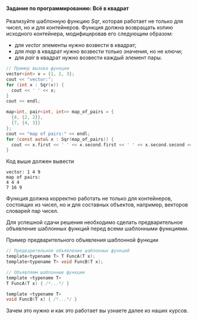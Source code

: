 #### Задание по программированию: Всё в квадрат ####


Реализуйте шаблонную функцию _Sqr_,
которая работает не только для чисел, но и для контейнеров.
Функция должна возвращать копию исходного контейнера, модифицировав его следующим образом:

* для _vector_ элементы нужно возвести в квадрат;
* для _map_ в квадрат нужно возвести только значения, но не ключи;
* для _pair_ в квадрат нужно возвести каждый элемент пары.
```objectivec
// Пример вызова функции
vector<int> v = {1, 2, 3};
cout << "vector:";
for (int x : Sqr(v)) {
  cout << ' ' << x;
}
cout << endl;

map<int, pair<int, int>> map_of_pairs = {
  {4, {2, 2}},
  {7, {4, 3}}
};
cout << "map of pairs:" << endl;
for (const auto& x : Sqr(map_of_pairs)) {
  cout << x.first << ' ' << x.second.first << ' ' << x.second.second << endl;
}
```
Код выше должен вывести
```commandline
vector: 1 4 9
map of pairs:
4 4 4
7 16 9
```
Функция должна корректно работать не только для контейнеров,
состоящих из чисел, но и для составных объектов, например, векторов словарей пар чисел.

Для успешной сдачи решения необходимо сделать
предварительное объявление шаблонных функций перед всеми шаблонными функциями.

Пример предварительного объявления шаблонной функции
```objectivec
// Предварительное объявление шаблонных функций
template<typename T> T FuncA(T x);
template<typename T> void FuncB(T x);

// Объявляем шаблонные функции
template <typename T>
T FuncA(T x) { /*...*/ }

template <typename T>
void FuncB(T x) { /*...*/ }
```
Зачем это нужно и как это работает вы узнаете далее из наших курсов.
